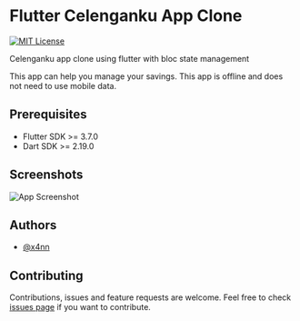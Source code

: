 # Flutter Celenganku App Clone
[![MIT License](https://img.shields.io/badge/License-MIT-green.svg)](https://choosealicense.com/licenses/mit/)

Celenganku app clone using flutter with bloc state management

This app can help you manage your savings. This app is offline and does not need to use mobile data.
## Prerequisites

- Flutter SDK >= 3.7.0
- Dart SDK >= 2.19.0
## Screenshots

![App Screenshot](https://github.com/x4nn/flutter_celenganku_app_clone/raw/master/screenshots/screenshot-1.png)


## Authors

- [@x4nn](https://www.github.com/x4nn)


## Contributing

Contributions, issues and feature requests are welcome.
Feel free to check [issues page](https://github.com/x4nn/flutter_celenganku_app_clone/issues) if you want to contribute.

